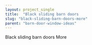 ```yaml
---
layout: project_single
title:  "Black sliding barn doors                                                                                                                                                                                 More"
slug: "black-sliding-barn-doors-more"
parent: "barn-door-window-ideas"
---
```

Black sliding barn doors                                                                                                                                                                                 More